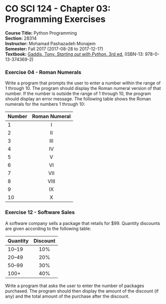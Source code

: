 # CO SCI 124 - Chapter 03: Programming Exercises
**Course Title:** Python Programming<br/>
**Section:** 28314<br/>
**Instructor:** Mohamad Pashazadeh Monajem<br/>
**Semester:** Fall 2017 (2017-08-28 to 2017-12-17)<br/>
**Textbook:** [Gaddis, Tony. _Starting out with Python_. 3rd ed.](http://www.mypearsonstore.com/bookstore/starting-out-with-python-subscription-0133743691) (ISBN-13: 978-0-13-374369-2)

### Exercise 04 - Roman Numerals
Write a program that prompts the user to enter a number within the range of 1 through 10. The program should display the Roman numeral version of that number. If the number is outside the range of 1 through 10, the program should display an error message. The following table shows the Roman numerals for the numbers 1 through 10:

| Number | Roman Numeral |
|--------|:-------------:|
| 1      | I             |
| 2      | II            |
| 3      | III           |
| 4      | IV            |
| 5      | V             |
| 6      | VI            |
| 7      | VII           |
| 8      | VIII          |
| 9      | IX            |
| 10     | X             |

### Exercise 12 - Software Sales
A software company sells a package that retails for $99. Quantity discounts are given according to the following table:

| Quantity | Discount |
|----------|:--------:|
| 10–19    | 10%      |
| 20–49    | 20%      |
| 50–99    | 30%      |
| 100+     | 40%      |

Write a program that asks the user to enter the number of packages purchased. The program should then display the amount of the discount (if any) and the total amount of the purchase after the discount.
